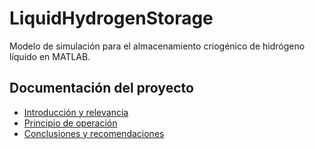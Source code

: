 # LiquidHydrogenStorage
Modelo de simulación para el almacenamiento criogénico de hidrógeno líquido en MATLAB.

## Documentación del proyecto
- [Introducción y relevancia](docs/introduccion.md)
- [Principio de operación](docs/principio_operacion.md)
- [Conclusiones y recomendaciones](docs/conclusiones.md)
